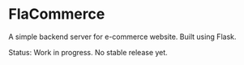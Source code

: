 # FlaCommerce
A simple backend server for e-commerce website. Built using Flask.

Status:
Work in progress. No stable release yet.
